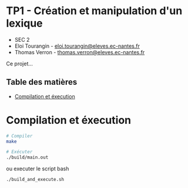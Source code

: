 
# TP1 - Création et manipulation d'un lexique

- SEC 2
- Eloi Tourangin - eloi.tourangin@eleves.ec-nantes.fr
- Thomas Verron - thomas.verron@eleves.ec-nantes.fr

Ce projet...

## Table des matières

- [Compilation et éxecution](#compilation-et-éxecution)

<div style="page-break-after: always;"></div>

# Compilation et éxecution

```bash
# Compiler
make

# Exécuter
./build/main.out
```

ou executer le script bash

```bash
./build_and_execute.sh
```
